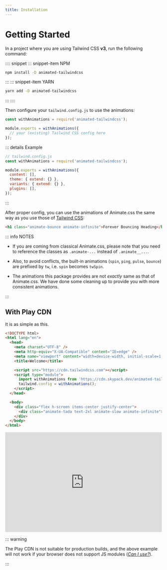 ```yaml
---
title: Installation
---
```


<!-- markdownlint-disable MD025 MD033 -->

# Getting Started

In a project where you are using Tailwind CSS **v3**, run the following command:

:::: snippet
::: snippet-item NPM

```bash
npm install -D animated-tailwindcss
```

:::
::: snippet-item YARN

```bash
yarn add -D animated-tailwindcss
```

:::
::::

Then configure your `tailwind.config.js` to use the animations:

```js
const withAnimations = require('animated-tailwindcss');

module.exports = withAnimations({
  // your (existing) Tailwind CSS config here
});
```

::: details Example

```js
// tailwind.config.js
const withAnimations = require('animated-tailwindcss');

module.exports = withAnimations({
  content: [],
  theme: { extend: {} },
  variants: { extend: {} },
  plugins: [],
});
```

:::

After proper config, you can use the animations of Animate.css the same way as you use those of [Tailwind CSS](https://tailwindcss.com/docs/animation):

```html
<h1 class="animate-bounce animate-infinite">Forever Bouncing Heading</h1>
```

::: info NOTES

- If you are coming from classical Animate.css, please note that you need to reference the classes as `.animate-...` instead of `.animate__...`.

- Also, to avoid conflicts, the built-in animations (`spin`, `ping`, `pulse`, `bounce`) are prefixed by `tw`, i.e. `spin` becomes `twSpin`.

- The animations this package provides are not _exactly_ same as that of Animate.css. We have done some cleaning up to provide you with more consistent animations.

:::

## With Play CDN

It is as simple as this.

```html
<!DOCTYPE html>
<html lang="en">
  <head>
    <meta charset="UTF-8" />
    <meta http-equiv="X-UA-Compatible" content="IE=edge" />
    <meta name="viewport" content="width=device-width, initial-scale=1.0" />
    <title>Welcome</title>

    <script src="https://cdn.tailwindcss.com"></script>
    <script type="module">
      import withAnimations from 'https://cdn.skypack.dev/animated-tailwindcss';
      tailwind.config = withAnimations();
    </script>
  </head>

  <body>
    <div class="flex h-screen items-center justify-center">
      <div class="animate-tada text-2xl animate-slow animate-infinite">Hi!</div>
    </div>
  </body>
</html>
```

<iframe
  height="320"
  style="width: 100%"
  scrolling="no"
  title="animated-tailwindcss"
  src="https://codepen.io/divyansh_singh/embed/preview/podorWx?default-tab=result&editable=true&theme-id=dark"
  frameborder="0"
  loading="lazy"
  allowtransparency="true"
  allowfullscreen="true"
>
  See the Pen <a href="https://codepen.io/divyansh_singh/pen/podorWx"> animated-tailwindcss</a> by
  Divyansh Singh (<a href="https://codepen.io/divyansh_singh">@divyansh_singh</a>) on
  <a href="https://codepen.io">CodePen</a>.
</iframe>

::: warning

The Play CDN is not suitable for production builds, and the above example will not work if your browser does not support JS modules (_[Can I use?](https://caniuse.com/es6-module)_).

:::
